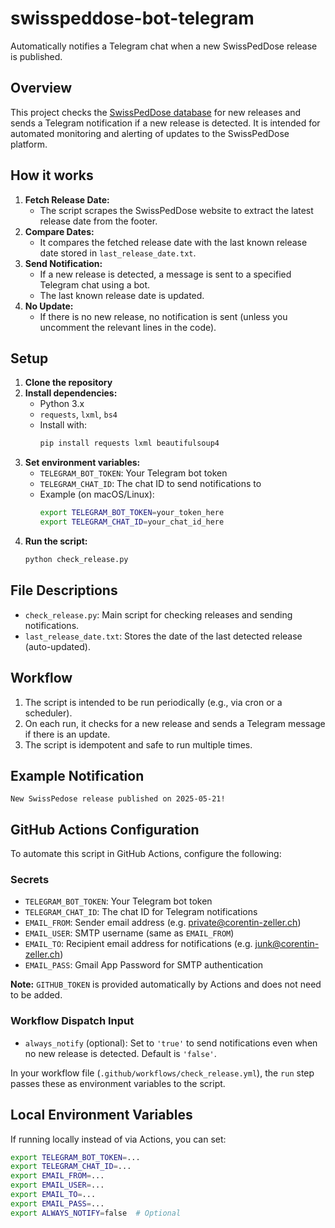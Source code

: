 # swisspeddose-bot-telegram

Automatically notifies a Telegram chat when a new SwissPedDose release is published.

## Overview

This project checks the [SwissPedDose database](https://db.swisspeddose.ch) for new releases and sends a Telegram notification if a new release is detected. It is intended for automated monitoring and alerting of updates to the SwissPedDose platform.

## How it works

1. **Fetch Release Date:**
   - The script scrapes the SwissPedDose website to extract the latest release date from the footer.
2. **Compare Dates:**
   - It compares the fetched release date with the last known release date stored in `last_release_date.txt`.
3. **Send Notification:**
   - If a new release is detected, a message is sent to a specified Telegram chat using a bot.
   - The last known release date is updated.
4. **No Update:**
   - If there is no new release, no notification is sent (unless you uncomment the relevant lines in the code).

## Setup

1. **Clone the repository**
2. **Install dependencies:**
   - Python 3.x
   - `requests`, `lxml`, `bs4`
   - Install with:
     ```bash
     pip install requests lxml beautifulsoup4
     ```
3. **Set environment variables:**
   - `TELEGRAM_BOT_TOKEN`: Your Telegram bot token
   - `TELEGRAM_CHAT_ID`: The chat ID to send notifications to
   - Example (on macOS/Linux):
     ```bash
     export TELEGRAM_BOT_TOKEN=your_token_here
     export TELEGRAM_CHAT_ID=your_chat_id_here
     ```
4. **Run the script:**
   ```bash
   python check_release.py
   ```

## File Descriptions

- `check_release.py`: Main script for checking releases and sending notifications.
- `last_release_date.txt`: Stores the date of the last detected release (auto-updated).

## Workflow

1. The script is intended to be run periodically (e.g., via cron or a scheduler).
2. On each run, it checks for a new release and sends a Telegram message if there is an update.
3. The script is idempotent and safe to run multiple times.

## Example Notification

```
New SwissPedose release published on 2025-05-21!
```
 
 ## GitHub Actions Configuration

 To automate this script in GitHub Actions, configure the following:

 ### Secrets
 - `TELEGRAM_BOT_TOKEN`: Your Telegram bot token
 - `TELEGRAM_CHAT_ID`: The chat ID for Telegram notifications
 - `EMAIL_FROM`: Sender email address (e.g. private@corentin-zeller.ch)
 - `EMAIL_USER`: SMTP username (same as `EMAIL_FROM`)
 - `EMAIL_TO`: Recipient email address for notifications (e.g. junk@corentin-zeller.ch)
 - `EMAIL_PASS`: Gmail App Password for SMTP authentication

 **Note:** `GITHUB_TOKEN` is provided automatically by Actions and does not need to be added.

 ### Workflow Dispatch Input
 - `always_notify` (optional): Set to `'true'` to send notifications even when no new release is detected. Default is `'false'`.

 In your workflow file (`.github/workflows/check_release.yml`), the `run` step passes these as environment variables to the script.

 ## Local Environment Variables
 If running locally instead of via Actions, you can set:
 ```bash
 export TELEGRAM_BOT_TOKEN=...
 export TELEGRAM_CHAT_ID=...
 export EMAIL_FROM=...
 export EMAIL_USER=...
 export EMAIL_TO=...
 export EMAIL_PASS=...
 export ALWAYS_NOTIFY=false  # Optional
 ```


